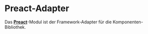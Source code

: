 # Preact-Adapter

Das [**Preact**](https://react.org)-Modul ist der Framework-Adapter für die Komponenten-Bibliothek.
